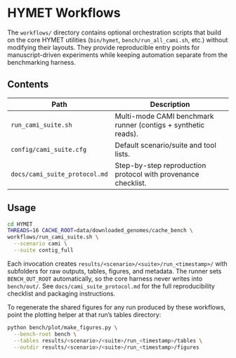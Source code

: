 # HYMET Workflows

The `workflows/` directory contains optional orchestration scripts that build on the core HYMET utilities (`bin/hymet`, `bench/run_all_cami.sh`, etc.) without modifying their layouts. They provide reproducible entry points for manuscript-driven experiments while keeping automation separate from the benchmarking harness.

## Contents

| Path | Description |
|------|-------------|
| `run_cami_suite.sh` | Multi-mode CAMI benchmark runner (contigs + synthetic reads). |
| `config/cami_suite.cfg` | Default scenario/suite and tool lists. |
| `docs/cami_suite_protocol.md` | Step-by-step reproduction protocol with provenance checklist. |

## Usage

```bash
cd HYMET
THREADS=16 CACHE_ROOT=data/downloaded_genomes/cache_bench \
workflows/run_cami_suite.sh \
  --scenario cami \
  --suite contig_full
```
Each invocation creates `results/<scenario>/<suite>/run_<timestamp>/` with subfolders for raw outputs, tables, figures, and metadata. The runner sets `BENCH_OUT_ROOT` automatically, so the core harness never writes into `bench/out/`. See `docs/cami_suite_protocol.md` for the full reproducibility checklist and packaging instructions.

To regenerate the shared figures for any run produced by these workflows, point the plotting helper at that run’s tables directory:

```bash
python bench/plot/make_figures.py \
  --bench-root bench \
  --tables results/<scenario>/<suite>/run_<timestamp>/tables \
  --outdir results/<scenario>/<suite>/run_<timestamp>/figures
```

